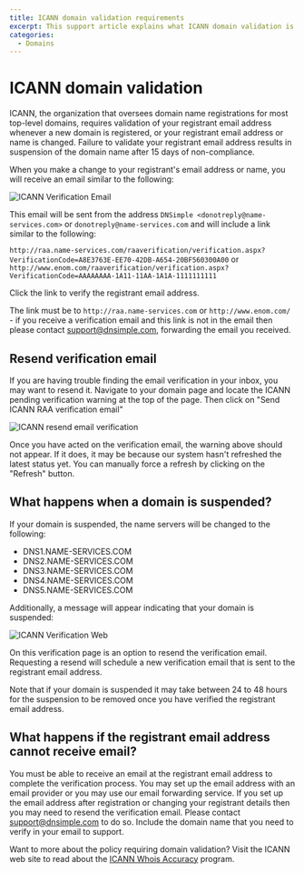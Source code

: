 ```yaml
---
title: ICANN domain validation requirements
excerpt: This support article explains what ICANN domain validation is and how to ensure that your domain name is not suspended by ICANN due to non-validation.
categories:
  - Domains
---
```


# ICANN domain validation

ICANN, the organization that oversees domain name registrations for most top-level domains, requires validation of your registrant email address whenever a new domain is registered, or your registrant email address or name is changed. Failure to validate your registrant email address results in suspension of the domain name after 15 days of non-compliance.

When you make a change to your registrant's email address or name, you will receive an email similar to the following:

![ICANN Verification Email](/files/icann-verification-email.png)

This email will be sent from the address `DNSimple <donotreply@name-services.com>` or `donotreply@name-services.com` and will include a link similar to the following:

`http://raa.name-services.com/raaverification/verification.aspx?VerificationCode=A8E3763E-EE70-42DB-A654-20BF560300A00`
or
`http://www.enom.com/raaverification/verification.aspx?VerificationCode=AAAAAAAA-1A11-11AA-1A1A-1111111111`

Click the link to verify the registrant email address.

The link must be to `http://raa.name-services.com` or `http://www.enom.com/` - if you receive a verification email and this link is not in the email then please contact support@dnsimple.com, forwarding the email you received.

## Resend verification email

If you are having trouble finding the email verification in your inbox, you may want to resend it. Navigate to your domain page and locate the ICANN pending verification warning at the top of the page. Then click on "Send ICANN RAA verification email"

![ICANN resend email verification](/files/raa-resend-email-verification.png)

Once you have acted on the verification email, the warning above should not appear. If it does, it may be because our system hasn't refreshed the latest status yet. You can manually force a refresh by clicking on the "Refresh" button.

## What happens when a domain is suspended?

If your domain is suspended, the name servers will be changed to the following:

- DNS1.NAME-SERVICES.COM
- DNS2.NAME-SERVICES.COM
- DNS3.NAME-SERVICES.COM
- DNS4.NAME-SERVICES.COM
- DNS5.NAME-SERVICES.COM

Additionally, a message will appear indicating that your domain is suspended:

![ICANN Verification Web](/files/icann-verification-web.png)

On this verification page is an option to resend the verification email. Requesting a resend will schedule a new verification email that is sent to the registrant email address.

Note that if your domain is suspended it may take between 24 to 48 hours for the suspension to be removed once you have verified the registrant email address.

## What happens if the registrant email address cannot receive email?

You must be able to receive an email at the registrant email address to complete the verification process. You may set up the email address with an email provider or you may use our email forwarding service. If you set up the email address after registration or changing your registrant details then you may need to resend the verification email. Please contact support@dnsimple.com to do so. Include the domain name that you need to verify in your email to support.

Want to more about the policy requiring domain validation? Visit the ICANN web site to read about the [ICANN Whois Accuracy](https://www.icann.org/resources/pages/approved-with-specs-2013-09-17-en#whois-accuracy) program.
